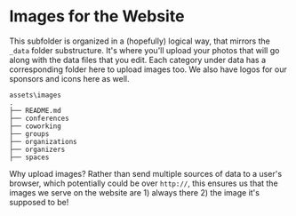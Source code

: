 # Images for the Website

This subfolder is organized in a (hopefully) logical way, that mirrors the `_data` folder substructure. It's where you'll upload your photos that will go along with the data files that you edit. Each category under data has a corresponding folder here to upload images too. We also have logos for our sponsors and icons here as well.

```
assets\images
.
├── README.md
├── conferences
├── coworking
├── groups
├── organizations
├── organizers
├── spaces
```

Why upload images? Rather than send multiple sources of data to a user's browser, which potentially could be over `http://`, this ensures us that the images we serve on the website are 1) always there 2) the image it's supposed to be!
